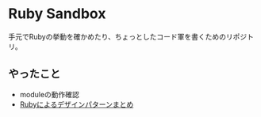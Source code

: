 # Ruby Sandbox

手元でRubyの挙動を確かめたり、ちょっとしたコード軍を書くためのリポジトリ。

## やったこと

- moduleの動作確認
- [Rubyによるデザインパターンまとめ](https://qiita.com/yuji_ariyasu/items/588fef6062b3c7149509#5%E7%AB%A0-%E5%A4%89%E6%9B%B4%E3%81%AB%E8%BF%BD%E5%BE%93%E3%81%99%E3%82%8B--observer)
